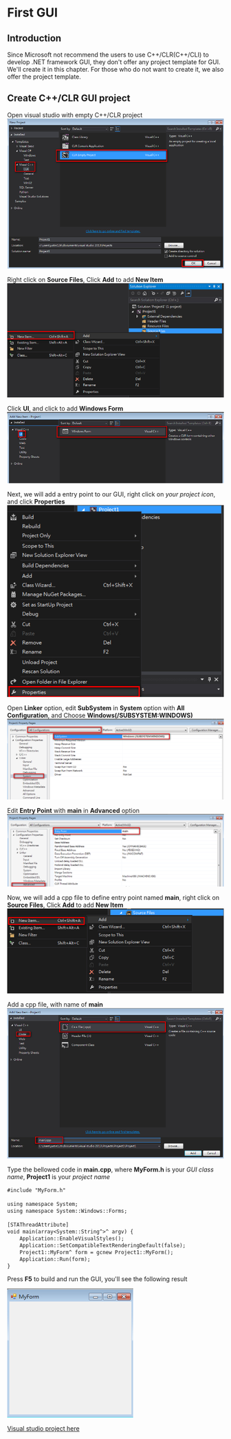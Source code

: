 # First GUI
[Chocolately]: https://chocolatey.org/
## Introduction

Since Microsoft not recommend the users to use C++/CLR(C++/CLI) to develop .NET framework GUI, they don't offer any project template for GUI. We'll create it in this chapter. For those who do not want to create it, we also offer the project template.

## Create C++/CLR GUI project

Open visual studio with empty C++/CLR project
![CreateProject](/doc/Ch2/img/2-2-1.jpg)

Right click on **Source Files**, Click **Add** to add **New Item**
![AddNewItem](/doc/Ch2/img/2-2-2.jpg)

Click **UI**, and click to add **Windows Form**
![AddWinForm](/doc/Ch2/img/2-2-3.jpg)


Next, we will add a entry point to our GUI, right click on *your project icon*, and click **Properties**
![ClickProps](/doc/Ch2/img/2-2-4.jpg)

Open **Linker** option, edit **SubSystem** in **System** option with **All Configuration**, and Choose **Windows(/SUBSYSTEM:WINDOWS)**
![SubSystem](/doc/Ch2/img/2-2-5.jpg)

Edit **Entry Point** with **main** in **Advanced** option
![EntryPoint](/doc/Ch2/img/2-2-6.jpg)

Now, we will add a cpp file to define entry point named **main**, right click on **Source Files**, Click **Add** to add **New Item**
![AddNewItem2](/doc/Ch2/img/2-2-7.jpg)

Add a cpp file, with name of **main**
![CppMain](/doc/Ch2/img/2-2-8.jpg)

Type the bellowed code in **main.cpp**, where **MyForm.h** is your *GUI class name*, **Project1** is your *project name*
    
    #include "MyForm.h"
    
    using namespace System;
    using namespace System::Windows::Forms;
    
    [STAThreadAttribute]
    void main(array<System::String^>^ argv) {
        Application::EnableVisualStyles();
        Application::SetCompatibleTextRenderingDefault(false);
        Project1::MyForm^ form = gcnew Project1::MyForm();
        Application::Run(form);
    }

    

Press **F5** to build and run the GUI, you'll see the following result

![WinForm](/doc/Ch2/img/2-2-9.jpg)

[Visual studio project here](/doc/Ch2/src/Project1)
